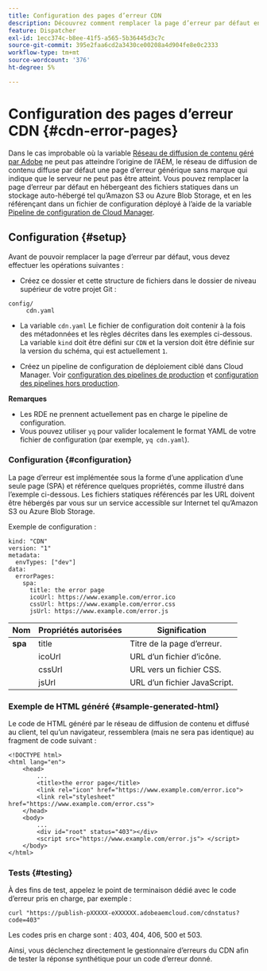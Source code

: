 ```yaml
---
title: Configuration des pages d’erreur CDN
description: Découvrez comment remplacer la page d’erreur par défaut en hébergeant des fichiers statiques dans un stockage auto-hébergé tel qu’Amazon S3 ou Azure Blob Storage, et en les référençant dans un fichier de configuration déployé à l’aide du pipeline de configuration de Cloud Manager.
feature: Dispatcher
exl-id: 1ecc374c-b8ee-41f5-a565-5b36445d3c7c
source-git-commit: 395e2faa6cd2a3430ce00208a4d904fe8e0c2333
workflow-type: tm+mt
source-wordcount: '376'
ht-degree: 5%

---
```


# Configuration des pages d’erreur CDN {#cdn-error-pages}

Dans le cas improbable où la variable [Réseau de diffusion de contenu géré par Adobe](/help/implementing/dispatcher/cdn.md#aem-managed-cdn) ne peut pas atteindre l’origine de l’AEM, le réseau de diffusion de contenu diffuse par défaut une page d’erreur générique sans marque qui indique que le serveur ne peut pas être atteint. Vous pouvez remplacer la page d’erreur par défaut en hébergeant des fichiers statiques dans un stockage auto-hébergé tel qu’Amazon S3 ou Azure Blob Storage, et en les référençant dans un fichier de configuration déployé à l’aide de la variable [Pipeline de configuration de Cloud Manager](/help/implementing/cloud-manager/configuring-pipelines/introduction-ci-cd-pipelines.md#config-deployment-pipeline).

## Configuration {#setup}

Avant de pouvoir remplacer la page d’erreur par défaut, vous devez effectuer les opérations suivantes :

* Créez ce dossier et cette structure de fichiers dans le dossier de niveau supérieur de votre projet Git :

```
config/
     cdn.yaml
```

* La variable `cdn.yaml` Le fichier de configuration doit contenir à la fois des métadonnées et les règles décrites dans les exemples ci-dessous. La variable `kind` doit être défini sur `CDN` et la version doit être définie sur la version du schéma, qui est actuellement `1`.

* Créez un pipeline de configuration de déploiement ciblé dans Cloud Manager. Voir [configuration des pipelines de production](/help/implementing/cloud-manager/configuring-pipelines/configuring-production-pipelines.md) et [configuration des pipelines hors production](/help/implementing/cloud-manager/configuring-pipelines/configuring-non-production-pipelines.md).

**Remarques**

* Les RDE ne prennent actuellement pas en charge le pipeline de configuration.
* Vous pouvez utiliser `yq` pour valider localement le format YAML de votre fichier de configuration (par exemple, `yq cdn.yaml`).

### Configuration {#configuration}

La page d’erreur est implémentée sous la forme d’une application d’une seule page (SPA) et référence quelques propriétés, comme illustré dans l’exemple ci-dessous.  Les fichiers statiques référencés par les URL doivent être hébergés par vous sur un service accessible sur Internet tel qu’Amazon S3 ou Azure Blob Storage.

Exemple de configuration :

```
kind: "CDN"
version: "1"
metadata:
  envTypes: ["dev"]
data:
  errorPages:
    spa:
      title: the error page
      icoUrl: https://www.example.com/error.ico
      cssUrl: https://www.example.com/error.css
      jsUrl: https://www.example.com/error.js
```

| Nom | Propriétés autorisées | Signification |
|-----------|--------------------------|-------------|
| **spa** | title | Titre de la page d’erreur. |
|     | icoUrl | URL d’un fichier d’icône. |
|     | cssUrl | URL vers un fichier CSS. |
|     | jsUrl | URL d’un fichier JavaScript. |

### Exemple de HTML généré {#sample-generated-html}

Le code de HTML généré par le réseau de diffusion de contenu et diffusé au client, tel qu’un navigateur, ressemblera (mais ne sera pas identique) au fragment de code suivant :

```
<!DOCTYPE html>
<html lang="en">
    <head>
        ...
        <title>the error page</title>
        <link rel="icon" href="https://www.example.com/error.ico">
        <link rel="stylesheet" href="https://www.example.com/error.css">
    </head>
    <body>
        ...
        <div id="root" status="403"></div>
        <script src="https://www.example.com/error.js"> </script>
    </body>
</html>
```

### Tests {#testing}

À des fins de test, appelez le point de terminaison dédié avec le code d’erreur pris en charge, par exemple :

```
curl "https://publish-pXXXXX-eXXXXXX.adobeaemcloud.com/cdnstatus?code=403"
```

Les codes pris en charge sont : 403, 404, 406, 500 et 503.

Ainsi, vous déclenchez directement le gestionnaire d’erreurs du CDN afin de tester la réponse synthétique pour un code d’erreur donné.
